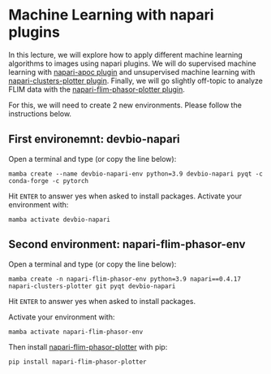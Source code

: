 # Machine Learning with napari plugins

In this lecture, we will explore how to apply different machine learning algorithms to images using napari plugins. We will do supervised machine learning with [napari-apoc plugin](https://github.com/haesleinhuepf/napari-accelerated-pixel-and-object-classification?tab=readme-ov-file#napari-accelerated-pixel-and-object-classification-apoc) and unsupervised machine learning with [napari-clusters-plotter plugin](https://github.com/BiAPoL/napari-clusters-plotter?tab=readme-ov-file#napari-clusters-plotter). Finally, we will go slightly off-topic to analyze FLIM data with the [napari-flim-phasor-plotter plugin](https://github.com/zoccoler/napari-flim-phasor-plotter/tree/main?tab=readme-ov-file#napari-flim-phasor-plotter).

For this, we will need to create 2 new environments. Please follow the instructions below.

## First environemnt: devbio-napari

Open a terminal and type (or copy the line below):

`mamba create --name devbio-napari-env python=3.9 devbio-napari pyqt -c conda-forge -c pytorch`

Hit `ENTER` to answer yes when asked to install packages.
Activate your environment with:

`mamba activate devbio-napari`

## Second environment: napari-flim-phasor-env

Open a terminal and type (or copy the line below):

`mamba create -n napari-flim-phasor-env python=3.9 napari==0.4.17 napari-clusters-plotter git pyqt devbio-napari`

Hit `ENTER` to answer yes when asked to install packages.

Activate your environment with:

`mamba activate napari-flim-phasor-env`

Then install [napari-flim-phasor-plotter](https://github.com/zoccoler/napari-flim-phasor-plotter/tree/main?tab=readme-ov-file#napari-flim-phasor-plotter) with pip:

`pip install napari-flim-phasor-plotter`



